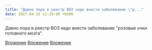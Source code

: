 ```yaml
---
title: "Давно пора в реестр ВОЗ надо внести заболевание \"р..."
date: 2017-04-25 12:19:00 +0300
---
```


Давно пора в реестр ВОЗ надо внести заболевание "розовые очки головного мозга".


[Вложение](/assets/vk_photos/3/DXRQMkzwWSU.jpg)
[Вложение](/assets/vk_photos/3/ke31nlFobFU.jpg)
[Вложение](/assets/vk_photos/2/VU4sVwxDfJs.jpg)
